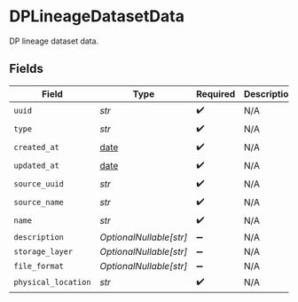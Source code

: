 # DPLineageDatasetData

DP lineage dataset data.


## Fields

| Field                                                                | Type                                                                 | Required                                                             | Description                                                          |
| -------------------------------------------------------------------- | -------------------------------------------------------------------- | -------------------------------------------------------------------- | -------------------------------------------------------------------- |
| `uuid`                                                               | *str*                                                                | :heavy_check_mark:                                                   | N/A                                                                  |
| `type`                                                               | *str*                                                                | :heavy_check_mark:                                                   | N/A                                                                  |
| `created_at`                                                         | [date](https://docs.python.org/3/library/datetime.html#date-objects) | :heavy_check_mark:                                                   | N/A                                                                  |
| `updated_at`                                                         | [date](https://docs.python.org/3/library/datetime.html#date-objects) | :heavy_check_mark:                                                   | N/A                                                                  |
| `source_uuid`                                                        | *str*                                                                | :heavy_check_mark:                                                   | N/A                                                                  |
| `source_name`                                                        | *str*                                                                | :heavy_check_mark:                                                   | N/A                                                                  |
| `name`                                                               | *str*                                                                | :heavy_check_mark:                                                   | N/A                                                                  |
| `description`                                                        | *OptionalNullable[str]*                                              | :heavy_minus_sign:                                                   | N/A                                                                  |
| `storage_layer`                                                      | *OptionalNullable[str]*                                              | :heavy_minus_sign:                                                   | N/A                                                                  |
| `file_format`                                                        | *OptionalNullable[str]*                                              | :heavy_minus_sign:                                                   | N/A                                                                  |
| `physical_location`                                                  | *str*                                                                | :heavy_check_mark:                                                   | N/A                                                                  |